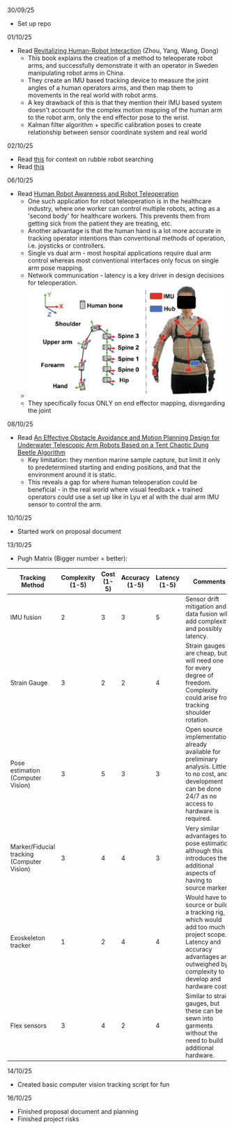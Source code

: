 30/09/25

- Set up repo

01/10/25

- Read [Revitalizing Human-Robot Interaction](https://link-springer-com.manchester.idm.oclc.org/book/10.1007/978-981-96-6139-8) (Zhou, Yang, Wang, Dong)
  - This book explains the creation of a method to teleoperate robot arms, and successfully demonstrate it with an operator in Sweden manipulating robot arms in China.
  - They create an IMU based tracking device to measure the joint angles of a human operators arms, and then map them to movements in the real world with robot arms.
  - A key drawback of this is that they mention their IMU based system doesn't account for the complex motion mapping of the human arm to the robot arm, only the end effector pose to the wrist.
  - Kalman filter algorithm + specific calibration poses to create relationship between sensor coordinate system and real world

02/10/25

- Read [this](https://link-springer-com.manchester.idm.oclc.org/book/10.1007/978-1-84882-474-4) for context on rubble robot searching
- Read [this](https://research.manchester.ac.uk/en/publications/receding-horizon-contact-planning-for-advanced-motions-in-hexapod/fingerprints/)

06/10/25

- Read [Human Robot Awareness and Robot Teleoperation](https://link-springer-com.manchester.idm.oclc.org/book/10.1007/978-981-96-6545-7)
  - One such application for robot teleoperation is in the healthcare industry, where one worker can control multiple robots, acting as a 'second body' for healthcare workers. This prevents them from getting sick from the patient they are treating, etc.
  - Another advantage is that the human hand is a lot more accurate in tracking operator intentions than conventional methods of operation, i.e. joysticks or controllers.
  - Single vs dual arm - most hospital applications require dual arm control whereas most conventional interfaces only focus on single arm pose mapping.
  - Network communication - latency is a key driver in design decisions for teleoperation.
  - ![alt text](imgs/sensorarrangement.png)
  - They specifically focus ONLY on end effector mapping, disregarding the joint 

08/10/25

- Read [An Effective Obstacle Avoidance and Motion Planning Design for Underwater Telescopic Arm Robots Based on a Tent Chaotic Dung Beetle Algorithm](https://www.librarysearch.manchester.ac.uk/discovery/fulldisplay?docid=cdi_proquest_journals_2876395724&context=PC&vid=44MAN_INST:MU_NUI&lang=en&search_scope=MyInst_and_CI&adaptor=Primo%20Central&tab=Everything&query=any,contains,robot%20arm%20obstacle%20avoidance&sortby=rank&mode=basic&offset=10&pcAvailability=false)
  - Key limitation: they mention marine sample capture, but limit it only to predetermined starting and ending positions, and that the environment around it is static.
  - This reveals a gap for where human teleoperation could be beneficial - in the real world where visual feedback + trained operators could use a set up like in Lyu et al with the dual arm IMU sensor to control the arm.

10/10/25

- Started work on proposal document

13/10/25

- Pugh Matrix (Bigger number = better):

|Tracking Method|Complexity (1-5)|Cost (1-5)|Accuracy (1-5)|Latency (1-5)| Comments | Examples / sources | Total |
|--|--|--|--|--|--|--|--|
|IMU fusion|2|3|3|5|Sensor drift mitigation and data fusion will add complexity, and possibly latency.| [Honghao et al](https://link-springer-com.manchester.idm.oclc.org/book/10.1007/978-981-96-6545-7), [Zhou et al](https://link-springer-com.manchester.idm.oclc.org/book/10.1007/978-981-96-6139-8), [Masters et al](https://pmc.ncbi.nlm.nih.gov/articles/PMC8142556/pdf/nihms-1702711.pdf)|13/20|
|Strain Gauge|3|2|2|4|Strain gauges are cheap, but will need one for every degree of freedom. Complexity could arise from tracking shoulder rotation.| [Araromi et al](https://www.librarysearch.manchester.ac.uk/permalink/44MAN_INST/1rfd42k/cdi_proquest_miscellaneous_2460081548) |11/20|
|Pose estimation (Computer Vision)|3|5|3|3|Open source implementations already available for preliminary analysis. Little to no cost, and development can be done 24/7 as no access to hardware is required.| [Brauer](https://www.librarysearch.manchester.ac.uk/permalink/44MAN_INST/bofker/alma992991560133101631)|14/20|
|Marker/Fiducial tracking (Computer Vision)|3|4|4|3|Very similar advantages to pose estimation, although this introduces the additional aspects of having to source markers.|[Kado et al](https://www.librarysearch.manchester.ac.uk/permalink/44MAN_INST/1rfd42k/cdi_crossref_primary_10_3130_aijt_27_1092), [Timmi et al](https://www.librarysearch.manchester.ac.uk/permalink/44MAN_INST/1rfd42k/cdi_webofscience_primary_000453645400010CitationCount) |14/20|
|Exoskeleton tracker|1|2|4|4|Would have to source or build a tracking rig, which would add too much to project scope. Latency and accuracy advantages are outweighed by complexity to develop and hardware costs.| [Zimmerman et al](https://www.librarysearch.manchester.ac.uk/permalink/44MAN_INST/1rfd42k/cdi_webofscience_primary_000724145801125CitationCount) | 11/20|
|Flex sensors|3|4|2|4|Similar to strain gauges, but these can be sewn into garments without the need to build additional hardware.| [Rashid](https://www.librarysearch.manchester.ac.uk/permalink/44MAN_INST/1rfd42k/cdi_proquest_journals_2760225437) |13/20|


14/10/25

- Created basic computer vision tracking script for fun

16/10/25

- Finished proposal document and planning
- Finished project risks